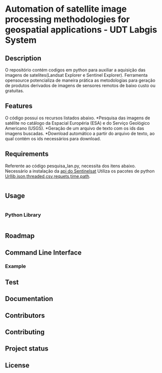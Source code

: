 # Automation of satellite image processing methodologies for geospatial applications - UDT Labgis System

  
## Description
O repositório contém codigos em python para  auxiliar a aquisição das imagens de satelites(Landsat Explorer e Sentinel Explorer).
Ferramenta opensource potencializa de maneira prática as metodologias para geração de produtos derivados de imagens de sensores remotos de baixo custo ou gratuitas.
## Features

O código possui os recursos listados abaixo.
*Pesquisa das imagens de satélite no catálogo da Espacial Européria (ESA) e do Serviço Geológico Americano (USGS).
*Geração de um arquivo de texto com os ids das imagens buscadas.
*Download automático a partir do arquivo de texto, ao qual contém os ids necessários para download.




## Requirements

Referente ao código pesquisa_lan.py, necessita dos itens abaixo. 
Necessário a  instalação da [api do Sentinelsat](https://livingatlas2.arcgis.com/landsatexplorer/)
Utiliza os pacotes de python [Urllib](https://pypi.org/project/urllib3/),[json](https://pypi.org/project/jsonlib/),[threaded](https://pypi.org/project/threaded/),[csv](https://pypi.org/project/csvfile/),[requets](https://pypi.org/project/requests/),[time](https://pypi.org/project/times/),[path](https://pypi.org/project/times/).


```

```

## Usage

```

```
### Python Library

```

````
## Roadmap








## Command Line Interface



### Example



## Test


## Documentation




## Contributors


## Contributing



## Project status

## License
